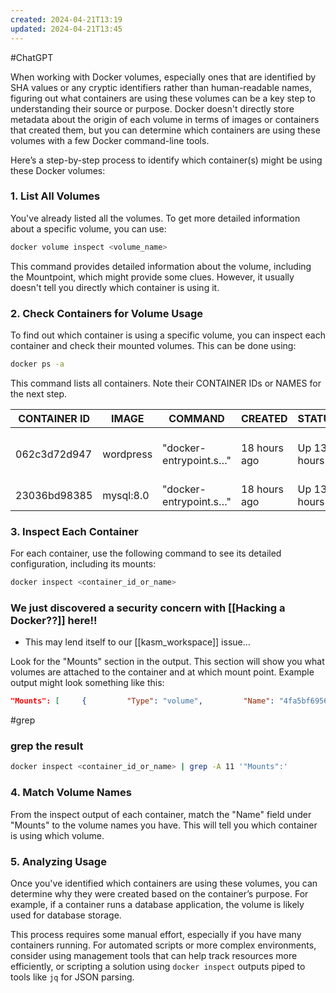 ```yaml
---
created: 2024-04-21T13:19
updated: 2024-04-21T13:45
---
```





#ChatGPT 

When working with Docker volumes, especially ones that are identified by SHA values or any cryptic identifiers rather than human-readable names, figuring out what containers are using these volumes can be a key step to understanding their source or purpose. Docker doesn't directly store metadata about the origin of each volume in terms of images or containers that created them, but you can determine which containers are using these volumes with a few Docker command-line tools.

Here’s a step-by-step process to identify which container(s) might be using these Docker volumes:

### 1. List All Volumes

You've already listed all the volumes. To get more detailed information about a specific volume, you can use:

```bash
docker volume inspect <volume_name>
```

This command provides detailed information about the volume, including the Mountpoint, which might provide some clues. However, it usually doesn't tell you directly which container is using it.

### 2. Check Containers for Volume Usage

To find out which container is using a specific volume, you can inspect each container and check their mounted volumes. This can be done using:

```bash
docker ps -a
```

This command lists all containers. Note their CONTAINER IDs or NAMES for the next step.

| CONTAINER ID | IMAGE     | COMMAND                | CREATED      | STATUS      | PORTS                                 | NAMES                 |
| ------------ | --------- | ---------------------- | ------------ | ----------- | ------------------------------------- | --------------------- |
| 062c3d72d947 | wordpress | "docker-entrypoint.s…" | 18 hours ago | Up 13 hours | 0.0.0.0:8080->80/tcp, :::8080->80/tcp | wordpress_wordpress_1 |
| 23036bd98385 | mysql:8.0 | "docker-entrypoint.s…" | 18 hours ago | Up 13 hours | 3306/tcp, 33060/tcp                   | wordpress_db_1        |

### 3. Inspect Each Container

For each container, use the following command to see its detailed configuration, including its mounts:

```bash
docker inspect <container_id_or_name>
```

### We just discovered a security concern with [[Hacking a Docker??]] here!!
- This may lend itself to our [[kasm_workspace]] issue...

Look for the "Mounts" section in the output. This section will show you what volumes are attached to the container and at which mount point. Example output might look something like this:

```json
"Mounts": [     {         "Type": "volume",         "Name": "4fa5bf69565f3858afa7b3d7a2347dedb3cc93eb4c19b3d45dbe014d79bb4c69",         "Source": "/var/lib/docker/volumes/4fa5bf69565f3858afa7b3d7a2347dedb3cc93eb4c19b3d45dbe014d79bb4c69/_data",         "Destination": "/data",         "Driver": "local",         "Mode": "",         "RW": true,         "Propagation": ""     } ]
```

#grep 

### grep the result

```bash
docker inspect <container_id_or_name> | grep -A 11 '"Mounts":'
```

### 4. Match Volume Names

From the inspect output of each container, match the "Name" field under "Mounts" to the volume names you have. This will tell you which container is using which volume.

### 5. Analyzing Usage

Once you've identified which containers are using these volumes, you can determine why they were created based on the container’s purpose. For example, if a container runs a database application, the volume is likely used for database storage.

This process requires some manual effort, especially if you have many containers running. For automated scripts or more complex environments, consider using management tools that can help track resources more efficiently, or scripting a solution using `docker inspect` outputs piped to tools like `jq` for JSON parsing.